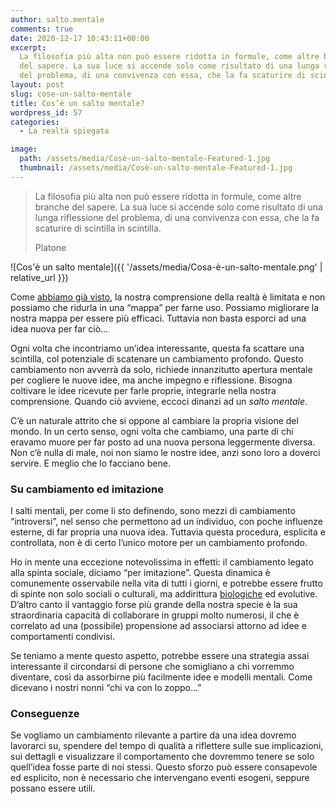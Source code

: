 ```yaml
---
author: salto.mentale
comments: true
date: 2020-12-17 10:43:11+00:00
excerpt:
  La filosofia più alta non può essere ridotta in formule, come altre branche
  del sapere. La sua luce si accende solo come risultato di una lunga riflessione
  del problema, di una convivenza con essa, che la fa scaturire di scintilla in scintilla.
layout: post
slug: cose-un-salto-mentale
title: Cos’è un salto mentale?
wordpress_id: 57
categories:
  - La realtà spiegata

image:
  path: /assets/media/Cosè-un-salto-mentale-Featured-1.jpg
  thumbnail: /assets/media/Cosè-un-salto-mentale-Featured-1.jpg
---
```


> La filosofia più alta non può essere ridotta in formule, come altre branche del sapere. La sua luce si accende solo come risultato di una lunga riflessione del problema, di una convivenza con essa, che la fa scaturire di scintilla in scintilla.
> 
> Platone

![Cos'è un salto mentale]({{ '/assets/media/Cosa-è-un-salto-mentale.png' | relative_url }})

Come [abbiamo già visto](/la-mappa-non-e-il-territorio/), la nostra comprensione della realtà è limitata e non possiamo che ridurla in una “mappa” per farne uso. Possiamo migliorare la nostra mappa per essere più efficaci. Tuttavia non basta esporci ad una idea nuova per far ciò…

Ogni volta che incontriamo un’idea interessante, questa fa scattare una scintilla, col potenziale di scatenare un cambiamento profondo. Questo cambiamento non avverrà da solo, richiede innanzitutto apertura mentale per cogliere le nuove idee, ma anche impegno e riflessione. Bisogna coltivare le idee ricevute per farle proprie, integrarle nella nostra comprensione. Quando ciò avviene, eccoci dinanzi ad un _salto mentale_.

C’è un naturale attrito che si oppone al cambiare la propria visione del mondo. In un certo senso, ogni volta che cambiamo, una parte di chi eravamo muore per far posto ad una nuova persona leggermente diversa. Non c’è nulla di male, noi non siamo le nostre idee, anzi sono loro a doverci servire. E meglio che lo facciano bene.

### Su cambiamento ed imitazione

I salti mentali, per come li sto definendo, sono mezzi di cambiamento “introversi”, nel senso che permettono ad un individuo, con poche influenze esterne, di far propria una nuova idea. Tuttavia questa procedura, esplicita e controllata, non è di certo l’unico motore per un cambiamento profondo.

Ho in mente una eccezione notevolissima in effetti: il cambiamento legato alla spinta sociale, diciamo “per imitazione”. Questa dinamica è comunemente osservabile nella vita di tutti i giorni, e potrebbe essere frutto di spinte non solo sociali o culturali, ma addirittura [biologiche](https://it.wikipedia.org/wiki/Neuroni_specchio) ed evolutive. D’altro canto il vantaggio forse più grande della nostra specie è la sua straordinaria capacità di collaborare in gruppi molto numerosi, il che è correlato ad una (possibile) propensione ad associarsi attorno ad idee e comportamenti condivisi.

Se teniamo a mente questo aspetto, potrebbe essere una strategia assai interessante il circondarsi di persone che somigliano a chi vorremmo diventare, così da assorbirne più facilmente idee e modelli mentali. Come dicevano i nostri nonni “chi va con lo zoppo…”

### Conseguenze

Se vogliamo un cambiamento rilevante a partire da una idea dovremo lavorarci su, spendere del tempo di qualità a riflettere sulle sue implicazioni, sui dettagli e visualizzare il comportamento che dovremmo tenere se solo quell’idea fosse parte di noi stessi. Questo sforzo può essere consapevole ed esplicito, non è necessario che intervengano eventi esogeni, seppure possano essere utili.
